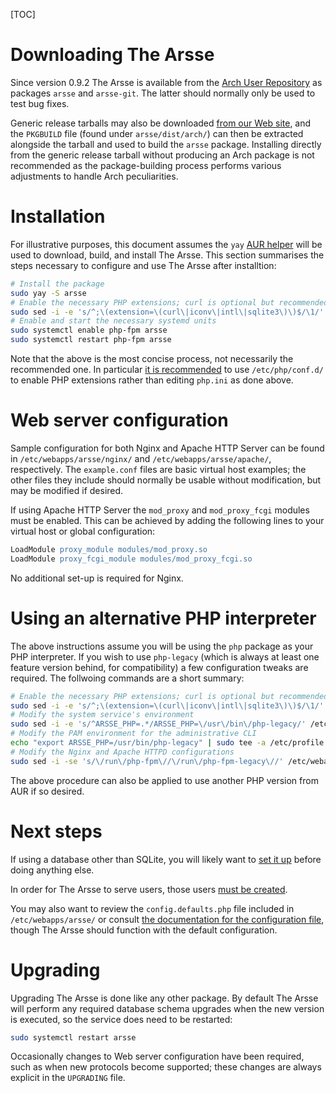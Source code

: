 [TOC]

# Downloading The Arsse

Since version 0.9.2 The Arsse is available from the [Arch User Repository](https://aur.archlinux.org/) as packages `arsse` and `arsse-git`. The latter should normally only be used to test bug fixes.

Generic release tarballs may also be downloaded [from our Web site](https://thearsse.com), and the `PKGBUILD` file (found under `arsse/dist/arch/`) can then be extracted alongside the tarball and used to build the `arsse` package. Installing directly from the generic release tarball without producing an Arch package is not recommended as the package-building process performs various adjustments to handle Arch peculiarities.

# Installation

For illustrative purposes, this document assumes the `yay` [AUR helper](https://wiki.archlinux.org/title/AUR_helpers) will be used to download, build, and install The Arsse. This section summarises the steps necessary to configure and use The Arsse after installtion:

```sh
# Install the package
sudo yay -S arsse
# Enable the necessary PHP extensions; curl is optional but recommended; pdo_sqlite may be used instead of sqlite3, but this is not recommended
sudo sed -i -e 's/^;\(extension=\(curl\|iconv\|intl\|sqlite3\)\)$/\1/' /etc/php/php.ini
# Enable and start the necessary systemd units
sudo systemctl enable php-fpm arsse
sudo systemctl restart php-fpm arsse
```

Note that the above is the most concise process, not necessarily the recommended one. In particular [it is recommended](https://wiki.archlinux.org/title/PHP#Extensions) to use `/etc/php/conf.d/` to enable PHP extensions rather than editing `php.ini` as done above.

# Web server configuration

Sample configuration for both Nginx and Apache HTTP Server can be found in `/etc/webapps/arsse/nginx/` and `/etc/webapps/arsse/apache/`, respectively. The `example.conf` files are basic virtual host examples; the other files they include should normally be usable without modification, but may be modified if desired.

If using Apache HTTP Server the `mod_proxy` and `mod_proxy_fcgi` modules must be enabled. This can be achieved by adding the following lines to your virtual host or global configuration:

```apache
LoadModule proxy_module modules/mod_proxy.so
LoadModule proxy_fcgi_module modules/mod_proxy_fcgi.so
```

No additional set-up is required for Nginx.

# Using an alternative PHP interpreter

The above instructions assume you will be using the `php` package as your PHP interpreter. If you wish to use `php-legacy` (which is always at least one feature version behind, for compatibility) a few configuration tweaks are required. The follwoing commands are a short summary:

```sh
# Enable the necessary PHP extensions; curl is optional but recommended; pdo_sqlite may be used instead of sqlite3, but this is not recommended
sudo sed -i -e 's/^;\(extension=\(curl\|iconv\|intl\|sqlite3\)\)$/\1/' /etc/php-legacy/php.ini
# Modify the system service's environment
sudo sed -i -e 's/^ARSSE_PHP=.*/ARSSE_PHP=\/usr\/bin\/php-legacy/' /etc/webapps/arsse/systemd-environment
# Modify the PAM environment for the administrative CLI
echo "export ARSSE_PHP=/usr/bin/php-legacy" | sudo tee -a /etc/profile.d/arsse >/dev/null
# Modify the Nginx and Apache HTTPD configurations
sudo sed -i -se 's/\/run\/php-fpm\//\/run\/php-fpm-legacy\//' /etc/webapps/arsse/apache/arsse-fcgi.conf /etc/webapps/arsse/nginx/arsse-fcgi.conf
```

The above procedure can also be applied to use another PHP version from AUR if so desired.

# Next steps

If using a database other than SQLite, you will likely want to [set it up](/en/Getting_Started/Database_Setup) before doing anything else.

In order for The Arsse to serve users, those users [must be created](/en/Using_The_Arsse/Managing_Users).

You may also want to review the `config.defaults.php` file included in `/etc/webapps/arsse/` or consult [the documentation for the configuration file](/en/Getting_Started/Configuration), though The Arsse should function with the default configuration.

# Upgrading

Upgrading The Arsse is done like any other package. By default The Arsse will perform any required database schema upgrades when the new version is executed, so the service does need to be restarted:

```sh
sudo systemctl restart arsse
```

Occasionally changes to Web server configuration have been required, such as when new protocols become supported; these changes are always explicit in the `UPGRADING` file.
